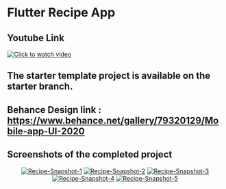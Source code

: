 # Flutter Recipe App

## Youtube Link 
[![Click to watch video](https://i.ibb.co/mH0fwWG/Youtube-Logo.png)](https://www.youtube.com/watch?v=9vFf-pLV3TA&t=179s)


## The starter template project is available on the starter branch. 

## Behance Design link : https://www.behance.net/gallery/79320129/Mobile-app-UI-2020

## Screenshots of the completed project

<p align="center"> 
<a href="https://ibb.co/y6fqJ9q"><img src="https://i.ibb.co/Wkxf1hf/Recipe-Snapshot-1.png" alt="Recipe-Snapshot-1" border="0"></a>
<a href="https://ibb.co/JKnd2cZ"><img src="https://i.ibb.co/TkcTRwy/Recipe-Snapshot-2.png" alt="Recipe-Snapshot-2" border="0"></a>
<a href="https://ibb.co/JrJ2zTt"><img src="https://i.ibb.co/j3XGLYf/Recipe-Snapshot-3.png" alt="Recipe-Snapshot-3" border="0"></a>
<a href="https://ibb.co/DGY0KHv"><img src="https://i.ibb.co/RhNRHks/Recipe-Snapshot-4.png" alt="Recipe-Snapshot-4" border="0"></a>
<a href="https://ibb.co/8BchPjb"><img src="https://i.ibb.co/1n6SR9M/Recipe-Snapshot-5.png" alt="Recipe-Snapshot-5" border="0"></a>
</p>
